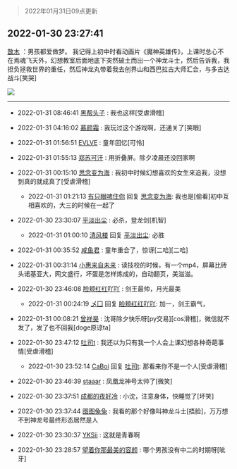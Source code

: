 > 2022年01月31日09点更新
<link rel="stylesheet" href="https://cdn.jsdelivr.net/gh/taotie6/sampleJSON@main/css/photo_show.css">
<meta name="referrer" content="no-referrer" />


 ## 2022-01-30 23:27:41 

 [㪚木](https://www.coolapk.com/feed/33211385?shareKey=M2VkNzczZjRiOGJiNjFmNmI1NTE~) ：男孩都爱做梦。
我记得上初中时看动画片《魔神英雄传》，上课时总心不在焉魂飞天外，幻想教室后面地底下突然破土而出一个神龙斗士，然后告诉我，我担负拯救世界的重任，然后神龙丸带着我去创界山和西巴拉古大师汇合，与多古达战斗[笑哭] 

<div class="album">
<img class="img-item" src="https://image.coolapk.com/feed/2019/0515/09/1081091_3748_1897@180x122.gif" />
</div>

 ------- 

- 2022-01-31 08:46:41 [黑帮头子](uid=2838832) : 我也这样[受虐滑稽] 

- 2022-01-31 04:16:02 [慕颜霜](uid=3801065) : 我玩过这个游戏啊，还通关了[笑眼] 

- 2022-01-31 01:56:51 [EVLVE](uid=624501) : 童年回忆[可怜] 

- 2022-01-31 01:55:13 [郑苏可汗](uid=678781) : 用折叠屏。除夕凌晨还没回家啊 

- 2022-01-31 00:15:10 [思念变为海](uid=3297485) : 我初中时候幻想喜欢的女生来追我，没想到真的就成真了[受虐滑稽] 

    - 2022-01-31 01:21:13 [有只眼啤住你](uid=4226102) 回复 [思念变为海](uid=3297485): 我也是[偷看]初中互相喜欢的，大三的时候在一起了 

- 2022-01-30 23:30:07 [平淡出尘](uid=1890360) : 必杀，登龙剑[机智] 

    - 2022-01-31 01:00:10 [清风楼](uid=865339) 回复 [平淡出尘](uid=1890360): 必胜 

- 2022-01-31 00:35:52 [咸鱼君](uid=573545) : 童年重合了，惊讶[二哈][二哈] 

- 2022-01-31 00:31:14 [小惠来自未来](uid=847097) : 读技校的时候，有一个mp4，屏幕比砖头诺基亚大，网文盛行，坏蛋是怎样炼成的，自动翻页，美滋滋。 

- 2022-01-30 23:46:08 [脸颊红红吖吖](uid=12698253) : 剑王最帅，月光最美 

    - 2022-01-31 00:24:19 [乄囗](uid=759206) 回复 [脸颊红红吖吖](uid=12698253): 加一，剑王霸气， 

- 2022-01-31 00:08:21 [曾祥昊](uid=6695078) : 沈哥除夕快乐呀[py交易][cos滑稽]，微信就不发了，发了也不回我[doge原谅ta] 

- 2022-01-30 23:47:12 [吐司t](uid=3079076) : 我还以为只有我一个人会上课幻想各种奇葩事情[受虐滑稽] 

    - 2022-01-30 23:52:14 [CaBoi](uid=3746166) 回复 [吐司t](uid=3079076): 那看来你不是一个人[受虐滑稽] 

- 2022-01-30 23:46:39 [staaar](uid=1010298) : 凤凰龙神号太帅了[微笑] 

- 2022-01-30 23:37:51 [成都的夜好冷](uid=1296546) : 小沈，注意身体，快睡觉了[坏笑] 

- 2022-01-30 23:37:44 [图图兔兔](uid=722523) : 我看的那个好像叫神龙斗士[捂脸]，万万想不到神龙号最终形态居然是人 

- 2022-01-30 23:30:37 [YKSii](uid=2291498) : 这就是青春啊 

- 2022-01-30 23:28:57 [望着你那最美的容颜](uid=3588404) : 哪个男孩没有中二的时期呀[呲牙] 

